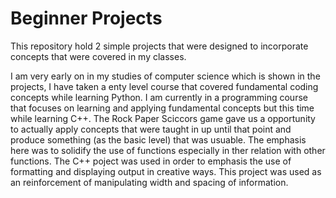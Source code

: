 # Beginner Projects
This repository hold 2 simple projects that were designed to incorporate concepts that were covered in my classes.

  I am very early on in my studies of computer science which is shown in the projects, I have taken a enty level course that covered fundamental coding concepts
  while learning Python. I am currently in a programming course that focuses on learning and applying fundamental concepts but this time while learning C++.
  The Rock Paper Sciccors game gave us a opportunity to actually apply concepts that were taught in up until that point and produce something (as the basic level)
  that was usuable. The emphasis here was to solidify the use of functions especially in ther relation with other functions. The C++ poject was used in order to emphasis the 
  use of formatting and displaying output in creative ways. This project was used as an reinforcement of manipulating width and spacing of information. 
